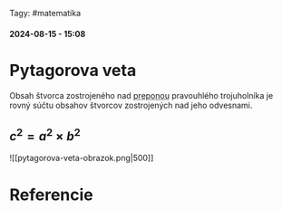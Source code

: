  Tagy: #matematika
#### 2024-08-15 - 15:08

# Pytagorova veta
Obsah štvorca zostrojeného nad <abbr title="Najdlhšia strana trojuholníka">preponou</abbr> pravouhlého trojuholníka je rovný súčtu obsahov štvorcov zostrojených nad jeho odvesnami.
## $c^2 = a^2 × b^2$ 
![[pytagorova-veta-obrazok.png|500]]









# Referencie
